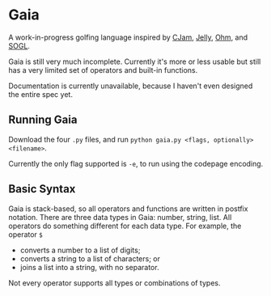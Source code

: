 # Gaia

A work-in-progress golfing language inspired by [CJam](https://sourceforge.net/projects/cjam/), [Jelly](https://github.com/DennisMitchell/jelly), [Ohm](https://github.com/nickbclifford/Ohm), and [SOGL](https://github.com/dzaima/SOGL).

Gaia is still very much incomplete. Currently it's more or less usable but still has a very limited set of operators and built-in functions.

Documentation is currently unavailable, because I haven't even designed the entire spec yet.

## Running Gaia

Download the four `.py` files, and run `python gaia.py <flags, optionally> <filename>`.

Currently the only flag supported is `-e`, to run using the codepage encoding.

## Basic Syntax

Gaia is stack-based, so all operators and functions are written in postfix notation. There are three data types in Gaia: number, string, list. All operators do something different for each data type. For example, the operator `$`

 - converts a number to a list of digits;
 - converts a string to a list of characters; or
 - joins a list into a string, with no separator.
 
Not every operator supports all types or combinations of types.
